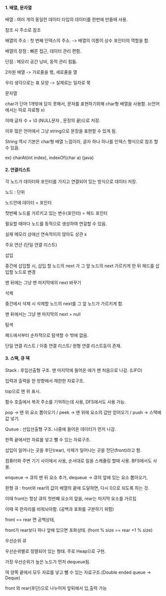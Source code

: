 #### 1. 배열, 문자열

배열 : 여러 개의 동일한 데이터 타입의 데이터를 한번에 만들때 사용.

참조 시 주소로 참조

배열의 주소 : 첫 번째 인덱스의 주소. -> 배열의 이름이 상수 포인터의 역할을 함.



배열의 장점 : 빠른 접근, 데이터 관리 편함.

단점 : 메모리 공간 낭비, 동적 관리 힘듦.



2차원 배열 -> 가로줄을 행, 세로줄을 열 

우리 생각으로는 표 모양 -> 실제로는 일자로 쭉



문자열 

char가 단어 1개밖에 담지 못해서, 문자를 표현하기위해 char형 배열을 사용함. (c언어에서는 따로 자료형 x)

이때 글자 수 + \0 (NULL문자 , 문장의 끝)으로 저장.

이후 많은 언어에서 그냥 string으로 문장을 표현할 수 있게 됨.

String 역시 기본은 char형 배열 느낌이라, 글자 하나 하나를 인덱스 형식으로 참조 할 수 있음.

ex)  charAt(int index), indexOf(char a) (java)





#### 2. 연결리스트

 각 노드가 데이터와 포인터를 가지고 연결되어 있는 방식으로 데이터 저장.

노드 : 단위

노드안에 데이터 + 포인터

첫번째 노드를 가르키고 있는 변수(포인터) = 헤드 포인터



필요할 때마다 노드를 동적으로 생성하여 연걸할 수 있음.

실제 메모리 상에선 연속적이지 않아도 상관 x



주요 연산 (단일 연결 리스트)

삽입  

중간에 삽입할 시, 삽입 할 노드의 next 가 그 앞 노드의 next 가르키게 한 뒤 헤드를 삽입할 노드로 변경

맨 뒤에는 그냥 맨 마지막에의 next 바꾸기

삭제 

중간에서 삭제 시 삭제할 노드의 next를 그 앞 노드가 가르키게 함.

맨 뒤에서는 그냥 맨 마지막의 next = null

탐색

헤드에서부터 순차적으로 탐색할 수 밖에 없음.

단일 연결 리스트 / 이중 연결 리스트/ 원형 연결 리스트등이 존재.



#### 3. 스택, 큐 덱

Stack : 후입선출형 구조. 맨 마지막에 들어온 애가 맨 처음으로 나감. (LIFO)

입력과 출력을 한 방향에서 제한한 자료구조.

top으로 맨 위 표시.

함수 호출에서 복귀 주소를 기억하는데 사용, DFS에서도 사용 가능.

pop -> 맨 위 요소 뽑아오기 / peek -> 맨 위에 요소의 값만 얻어오기 / push -> 스택에 값 넣기.



Queue : 선입선출형 구조. 나중에 들어온 데이터가 먼저 나감. 

한쪽 끝에서만 자료를 넣고 뺄 수 있는 자료구조.

삽입이 일어나는 곳을 후단(rear), 삭제가 일어나는 곳을 전단(front)라고 함.

컴퓨터와 주변 기기 사이에서 사용, 순서대로 일을 스케쥴링 할때 사용. BFS에서도 사용.

enqueue -> 큐의 맨 뒤 요소 추가, dequeue -> 큐의 앞에 있는 요소 뽑아오기,



환형 큐 : front와 rear의 값이 배열의 끝에 도달하면, 다시 0으로 되도록 하는 것. 

이때 front는 항상 큐의 첫번째 요소의 앞을, rear는 마지막 요소를 가르킴

이때  꼭 한자리를 비워놔야함. (공백과 포화를 구분하기 위함)

front == rear 면 공백상태, 

front가 rear보다 하나 앞에 있으면 포화상태. (front % size == rear +1 % size)



우선순위 큐

우선순위별로 정렬되어 있는 형태. 주로 Heap으로 구현.

가장 우선순위가 높은 노드가 먼저 dequeue됨.



덱 양쪽 끝에서 모두 자료를 넣고 뺄 수 있는 자료구조.(Double ended queue -> Deque)

front 와 rear(후단)으로 나누어져 앞뒤에서 입,출력 가능





